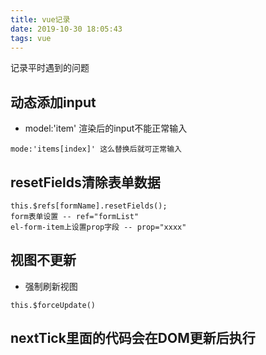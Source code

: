 ```yaml
---
title: vue记录
date: 2019-10-30 18:05:43
tags: vue
---
```


记录平时遇到的问题
<!-- more -->

## 动态添加input

+ model:'item'  渲染后的input不能正常输入

```
mode:'items[index]' 这么替换后就可正常输入
```

## resetFields清除表单数据

 ```
 this.$refs[formName].resetFields();
 form表单设置 -- ref="formList"
 el-form-item上设置prop字段 -- prop="xxxx"
 ```

## 视图不更新

+ 强制刷新视图

`this.$forceUpdate()`

## nextTick里面的代码会在DOM更新后执行
